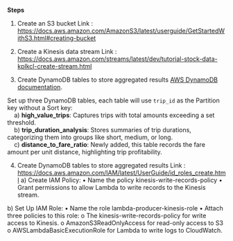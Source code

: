 **Steps**

1. Create an S3 bucket
Link : https://docs.aws.amazon.com/AmazonS3/latest/userguide/GetStartedWithS3.html#creating-bucket 

2. Create a Kinesis data stream
Link : https://docs.aws.amazon.com/streams/latest/dev/tutorial-stock-data-kplkcl-create-stream.html 

3. Create DynamoDB tables to store aggregated results
[AWS DynamoDB documentation](https://docs.aws.amazon.com/amazondynamodb/latest/developerguide/getting-started-step-1.html).

Set up three DynamoDB tables, each table will use `trip_id` as the Partition key without a Sort key:  
&nbsp;&nbsp;&nbsp;&nbsp;a) **high_value_trips**: Captures trips with total amounts exceeding a set threshold.  
&nbsp;&nbsp;&nbsp;&nbsp;b) **trip_duration_analysis**: Stores summaries of trip durations, categorizing them into groups like short, medium, or long.  
&nbsp;&nbsp;&nbsp;&nbsp;c) **distance_to_fare_ratio**: Newly added, this table records the fare amount per unit distance, highlighting trip profitability.

4. Create DynamoDB tables to store aggregated results
Link : https://docs.aws.amazon.com/IAM/latest/UserGuide/id_roles_create.html 
a)	Create IAM Policy:
•	Name the policy kinesis-write-records-policy
•	Grant permissions to allow Lambda to write records to the Kinesis stream.

b)	Set Up IAM Role:
•	Name the role lambda-producer-kinesis-role
•	Attach three policies to this role:
o	The kinesis-write-records-policy for write access to Kinesis.
o	AmazonS3ReadOnlyAccess for read-only access to S3
o	AWSLambdaBasicExecutionRole for Lambda to write logs to CloudWatch.
